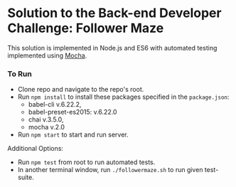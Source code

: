 # Solution to the Back-end Developer Challenge: Follower Maze

This solution is implemented in Node.js and ES6 with automated testing implemented using [Mocha](http://mochajs.org/).

### To Run
- Clone repo and navigate to the repo's root.
- Run `npm install` to install these packages specified in the `package.json`:
  - babel-cli v.6.22.2,
  - babel-preset-es2015: v.6.22.0
  - chai v.3.5.0,
  - mocha v.2.0
- Run `npm start` to start and run server.

Additional Options:
- Run `npm test` from root to run automated tests.
- In another terminal window, run `./followermaze.sh` to run given test-suite.
